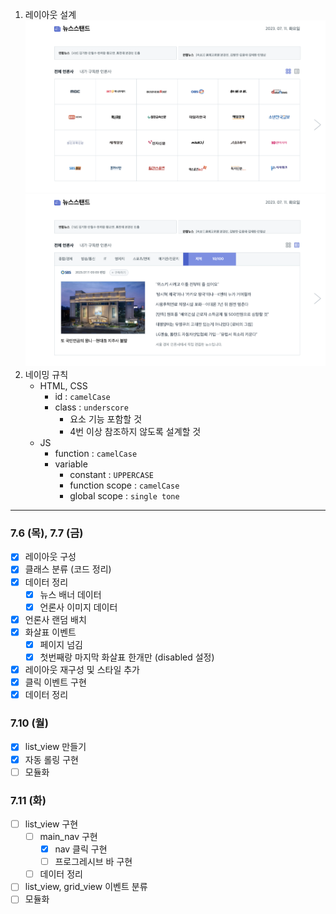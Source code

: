 1. 레이아웃 설계
   ![UI - 1](./docs/test3.png)
   ![UI - 2](./docs/test4.png)
2. 네이밍 규칙
    - HTML, CSS
        - id : `camelCase`
        - class : `underscore`
            - 요소 기능 포함할 것
            - 4번 이상 참조하지 않도록 설계할 것
    - JS
        - function : `camelCase`
        - variable
            - constant : `UPPERCASE`
            - function scope : `camelCase`
            - global scope : `single tone`

---

### 7.6 (목), 7.7 (금)

-   [x] 레이아웃 구성
-   [x] 클래스 분류 (코드 정리)
-   [x] 데이터 정리
    -   [x] 뉴스 배너 데이터
    -   [x] 언론사 이미지 데이터
-   [x] 언론사 랜덤 배치
-   [x] 화살표 이벤트
    -   [x] 페이지 넘김
    -   [x] 첫번째랑 마지막 화살표 한개만 (disabled 설정)
-   [x] 레이아웃 재구성 및 스타일 추가
-   [x] 클릭 이벤트 구현
-   [x] 데이터 정리

### 7.10 (월)

-   [x] list_view 만들기
-   [x] 자동 롤링 구현
-   [ ] 모듈화

### 7.11 (화)

-   [ ] list_view 구현
    -   [ ] main_nav 구현
        -   [x] nav 클릭 구현
        -   [ ] 프로그레시브 바 구현
    -   [ ] 데이터 정리
-   [ ] list_view, grid_view 이벤트 분류
-   [ ] 모듈화
